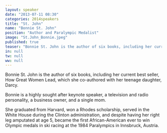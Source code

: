 ```yaml
---
layout: speaker
date: "2013-07-11 08:30"
categories: 2014speakers
title: "St. John"
name: "Bonnie St. John"
position: "Author and Paralympic Medalist"
image: "St.John_Bonnie.jpeg"
published: true
teaser: "Bonnie St. John is the author of six books, including her current best seller, How Great Women Lead, which she co-authored with her teenage daughter, Darcy."
in: null
tw: null
ww: null
---
```

Bonnie St. John is the author of six books, including her current best seller, How Great Women Lead, which she co-authored with her teenage daughter, Darcy.  

Bonnie is a highly sought after keynote speaker, a television and radio personality, a business owner, and a single mom. 

She graduated from Harvard, won a Rhodes scholarship, served in the White House during the Clinton administration, and despite having her right leg amputated at age 5, became the first African-American ever to win Olympic medals in ski racing at the 1984 Paralympics in Innsbruck, Austria.